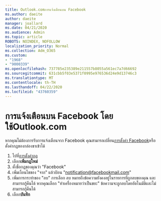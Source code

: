```yaml
---
title: Outlook.comการแจ้งเตือนบน Facebook
ms.author: daeite
author: daeite
manager: joallard
ms.date: 04/21/2020
ms.audience: Admin
ms.topic: article
ROBOTS: NOINDEX, NOFOLLOW
localization_priority: Normal
ms.collection: Adm_O365
ms.custom:
- "1968"
- "9000339"
ms.openlocfilehash: 737785e235389e211557b8055a561ec7a7d66692
ms.sourcegitcommit: 631cbb5f03e5371f0995e976536d24e9d13746c3
ms.translationtype: MT
ms.contentlocale: th-TH
ms.lasthandoff: 04/22/2020
ms.locfileid: "43760359"
---
```

# <a name="facebook-notifications-using-outlookcom"></a>การแจ้งเตือนบน Facebook โดยใช้Outlook.com

หากคุณไม่ต้องการรับการแจ้งเตือนจาก Facebook คุณสามารถเปลี่ยน[การตั้งค่า Facebook](https://aka.ms/facebook-notifications-settings)หรือตั้งค่ากฎของกล่องขาเข้าได้

1. ไปที่[การตั้งค่ากฎ](https://outlook.live.com/mail/options/mail/rules/inboxRules)
1. เลือก**เพิ่มกฎใหม่**
1. ตั้งชื่อกฎของคุณว่า "Facebook"
1. เพิ่มเงื่อนไขของ "จาก" แล้วป้อน "notification@facebookmail.com"
1. เพิ่มการกระทําของ "ลบ" การเลือก ลบ หมายถึงข้อความยังคงอยู่ในรายการที่ถูกลบของคุณ และสามารถกู้คืนได้ หากคุณเลือก "ทําเครื่องหมายว่าเป็นขยะ" ข้อความจะถูกลบโดยอัตโนมัติและไม่สามารถกู้คืนได้
1. เลือก**บันทึก**